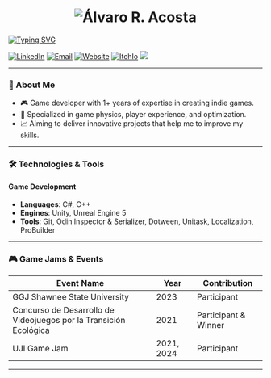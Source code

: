 <h1 align="center">
  <img src="https://readme-typing-svg.herokuapp.com?font=Fira+Code&size=32&pause=1000&repeat=false&color=36BCF7FF&center=true&width=435&lines=Álvaro+R.+Acosta" alt="Álvaro R. Acosta" />
</h1>



[![Typing SVG](https://readme-typing-svg.demolab.com?font=Fira+Code&size=40&pause=1000&center=true&vCenter=true&random=true&width=1920&height=100&lines=Experienced+Game+developer;5%2B+years+of+coding+experience;Always+learning+new+things)]()



[![LinkedIn](https://img.shields.io/badge/LinkedIn%20-%20%C3%81lvaro%20R.%20Acosta%20-%20blue?style=for-the-badge&logo=indiehackers&logoColor=b2d5d7&color=3f7dc1)](https://www.linkedin.com/in/%C3%A1lvaro-r-acosta/)
[![Email](https://img.shields.io/badge/Email%20-%20alvracosta%40gmail.com%20-%20blue?style=for-the-badge&logo=gmail&logoColor=b2d5d7&color=3f7dc1)](mailto:alvracosta@gmail.com)
[![Website](https://img.shields.io/badge/Website%20-%20albaro.dev%20-%20blue?style=for-the-badge&logo=chainlink&logoColor=b2d5d7&color=3f7dc1)](https://www.albaro.dev/)
[![ItchIo](https://img.shields.io/badge/ItchIo%20-%20albaro%20Game%20Dev%20-%20blue?style=for-the-badge&logo=itchdotio&logoColor=b2d5d7&color=3f7dc1)](https://moussa-ngongo.itch.io/)
![](https://komarev.com/ghpvc/?username=MoussaNgongo&color=blue&style=for-the-badge)


---
### 👋 About Me

- 🎮 Game developer with 1+ years of expertise in creating indie games.
- 🌟 Specialized in game physics, player experience, and optimization.
- 📈 Aiming to deliver innovative projects that help me to improve my skills.

---

### 🛠️ Technologies & Tools

#### **Game Development**
- **Languages**: C#, C++
- **Engines**: Unity, Unreal Engine 5
- **Tools**: Git, Odin Inspector & Serializer, Dotween, Unitask, Localization, ProBuilder


---

### 🎮 Game Jams & Events

| Event Name                          | Year                | Contribution          |
|-------------------------------------|---------------------|-----------------------|
| GGJ Shawnee State University    | 2023                | Participant               |
| Concurso de Desarrollo de Videojuegos por la Transición Ecológica      | 2021          | Participant & Winner            |
| UJI Game Jam                     | 2021, 2024          | Participant           |



---
